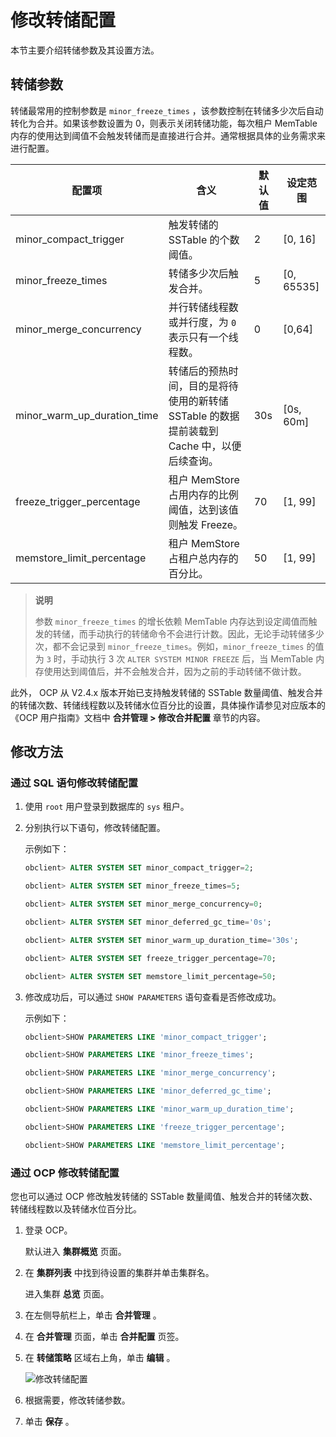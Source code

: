 # 修改转储配置

本节主要介绍转储参数及其设置方法。

## 转储参数

转储最常用的控制参数是 `minor_freeze_times` ，该参数控制在转储多少次后自动转化为合并。如果该参数设置为 0，则表示关闭转储功能，每次租户 MemTable 内存的使用达到阈值不会触发转储而是直接进行合并。通常根据具体的业务需求来进行配置。

|             配置项             |                          含义                           | 默认值 |     设定范围     |
|-----------------------------|-------------------------------------------------------|-----|--------------|
| minor_compact_trigger       | 触发转储的 SSTable 的个数阈值。                                  | 2   | \[0, 16\]    |
| minor_freeze_times          | 转储多少次后触发合并。                                           | 5   | \[0, 65535\] |
| minor_merge_concurrency     | 并行转储线程数或并行度，为 `0` 表示只有一个线程数。                          | 0   | \[0,64\]     |
| minor_warm_up_duration_time | 转储后的预热时间，目的是将待使用的新转储 SSTable 的数据提前装载到 Cache 中，以便后续查询。 | 30s | \[0s, 60m\]  |
| freeze_trigger_percentage   | 租户 MemStore 占用内存的比例阈值，达到该值则触发  Freeze。                | 70  | \[1, 99\]    |
| memstore_limit_percentage   | 租户 MemStore 占租户总内存的百分比。                               | 50  | \[1, 99\]    |

>**说明**
>
>参数 `minor_freeze_times` 的增长依赖 MemTable 内存达到设定阈值而触发的转储，而手动执行的转储命令不会进行计数。因此，无论手动转储多少次，都不会记录到 `minor_freeze_times`。例如，`minor_freeze_times` 的值为 `3` 时，手动执行 3 次 `ALTER SYSTEM MINOR FREEZE` 后，当 MemTable 内存使用达到阈值后，并不会触发合并，因为之前的手动转储不做计数。

此外， OCP 从 V2.4.x 版本开始已支持触发转储的 SSTable 数量阈值、触发合并的转储次数、转储线程数以及转储水位百分比的设置，具体操作请参见对应版本的《OCP 用户指南》文档中 **合并管理 \> 修改合并配置** 章节的内容。

## 修改方法

### 通过 SQL 语句修改转储配置

1. 使用 `root` 用户登录到数据库的 `sys` 租户。

2. 分别执行以下语句，修改转储配置。

   示例如下：

   ```sql
   obclient> ALTER SYSTEM SET minor_compact_trigger=2;
   
   obclient> ALTER SYSTEM SET minor_freeze_times=5;
   
   obclient> ALTER SYSTEM SET minor_merge_concurrency=0;
   
   obclient> ALTER SYSTEM SET minor_deferred_gc_time='0s';
   
   obclient> ALTER SYSTEM SET minor_warm_up_duration_time='30s';
   
   obclient> ALTER SYSTEM SET freeze_trigger_percentage=70;
   
   obclient> ALTER SYSTEM SET memstore_limit_percentage=50;
   ```

3. 修改成功后，可以通过 `SHOW PARAMETERS` 语句查看是否修改成功。

   示例如下：

   ```sql
   obclient>SHOW PARAMETERS LIKE 'minor_compact_trigger';
   
   obclient>SHOW PARAMETERS LIKE 'minor_freeze_times';
   
   obclient>SHOW PARAMETERS LIKE 'minor_merge_concurrency';
   
   obclient>SHOW PARAMETERS LIKE 'minor_deferred_gc_time';
   
   obclient>SHOW PARAMETERS LIKE 'minor_warm_up_duration_time';
   
   obclient>SHOW PARAMETERS LIKE 'freeze_trigger_percentage';
   
   obclient>SHOW PARAMETERS LIKE 'memstore_limit_percentage';
   ```

### 通过 OCP 修改转储配置

您也可以通过 OCP 修改触发转储的 SSTable 数量阈值、触发合并的转储次数、转储线程数以及转储水位百分比。

1. 登录 OCP。

   默认进入 **集群概览** 页面。

2. 在 **集群列表** 中找到待设置的集群并单击集群名。

   进入集群 **总览** 页面。

3. 在左侧导航栏上，单击 **合并管理** 。

4. 在 **合并管理** 页面，单击 **合并配置** 页签。

5. 在 **转储策略** 区域右上角，单击 **编辑** 。

   ![修改转储配置](https://help-static-aliyun-doc.aliyuncs.com/assets/img/zh-CN/3211269361/p320203.png)

6. 根据需要，修改转储参数。

7. 单击 **保存** 。
